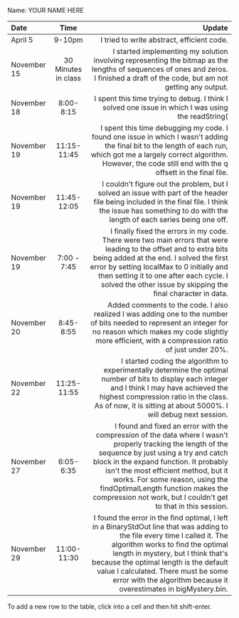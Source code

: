 Name: YOUR NAME HERE

| Date        |        Time         |                                                                                                                                                                                                                                                                                                                                                                           Update |
|:------------|:-------------------:|---------------------------------------------------------------------------------------------------------------------------------------------------------------------------------------------------------------------------------------------------------------------------------------------------------------------------------------------------------------------------------:|
| April 5     |       9-10pm        |                                                                                                                                                                                                                                                                                                                                       I tried to write abstract, efficient code. |
| November 15 | 30 Minutes in class |                                                                                                                                                                                               I started implementing my solution involving representing the bitmap as the lengths of sequences of ones and zeros. I finished a draft of the code, but am not getting any output. |
| November 18 |      8:00-8:15      |                                                                                                                                                                                                                                                                               I spent this time trying to debug. I think I solved one issue in which I was using the readString( |
| November 19 |     11:15-11:45     |                                                                                                                                             I spent this time debugging my code. I found one issue in which I wasn't adding the final bit to the length of each run, which got me a largely correct algorithm. However, the code still end with the q offsett in the final file. |
| November 19 |     11:45-12:05     |                                                                                                                                                                      I couldn't figure out the problem, but I solved an issue with part of the header file being included in the final file. I think the issue has something to do with the length of each series being one off. |
| November 19 |     7:00 - 7:45     |                                                           I finally fixed the errors in my code. There were two main errors that were leading to the offset and to extra bits being added at the end. I solved the first error by setting localMax to 0 initially and then setting it to one after each cycle. I solved the other issue by skipping the final character in data. |
| November 20 |      8:45-8:55      |                                                                                                                                                         Added comments to the code. I also realized I was adding one to the number of bits needed to represent an integer for no reason which makes my code slightly more efficient, with a compression ratio of just under 20%. |
| November 22 |     11:25-11:55     |                                                                                                                    I started coding the algorithm to experimentally determine the optimal number of bits to display each integer and I think I may have achieved the highest compression ratio in the class. As of now, it is sitting at about 5000%. I will debug next session. |
| November 27 |      6:05-6:35      | I found and fixed an error with the compression of the data where I wasn't properly tracking the length of the sequence by just using a try and catch block in the expand function. It probably isn't the most efficient method, but it works. For some reason, using the findOptimalLength function makes the compression not work, but I couldn't get to that in this session. |
| November 29 |     11:00-11:30     |                     I found the error in the find optimal, I left in a BinaryStdOut line that was adding to the file every time I called it. The algorithm works to find the optimal length in mystery, but I think that's because the optimal length is the default value I calculated. There must be some error with the algorithm because it overestimates in bigMystery.bin. |



To add a new row to the table, click into a cell and then hit shift-enter.